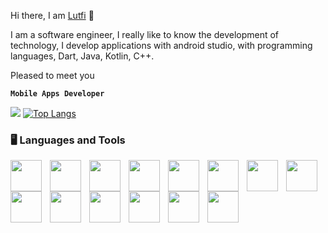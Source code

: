Hi there, I am [Lutfi]([https://www.yushi.dev/](https://www.instagram.com/lutfiseptian10/?hl=id)) 👋

I am a software engineer, I really like to know the development of technology, I develop applications with android studio, with programming languages, Dart, Java, Kotlin, C++.

Pleased to meet you

**`Mobile Apps Developer`**

[![](https://github-readme-stats.vercel.app/api?username=lutfiseptian)](https://github.com/lutfiseptian)
[![Top Langs](https://github-readme-stats.vercel.app/api/top-langs/?username=lutfiseptian&layout=compact)](https://github.com/lutfiseptian)



### 🖥️ Languages and Tools
<img align="left" width="50" height="50" style="padding-right:10px" src="https://cdn.jsdelivr.net/gh/devicons/devicon/icons/dart/dart-original.svg">
<img align="left" width="50" height="50" style="padding-right:10px" src="https://cdn.jsdelivr.net/gh/devicons/devicon/icons/androidstudio/androidstudio-original.svg">
<img align="left" width="50" height="50" style="padding-right:10px" src="https://cdn.jsdelivr.net/gh/devicons/devicon/icons/java/java-original-wordmark.svg">
<img align="left" width="50" height="50" style="padding-right:10px" src="https://cdn.jsdelivr.net/gh/devicons/devicon/icons/github/github-original-wordmark.svg">
<img align="left" width="50" height="50" style="padding-right:10px" src="https://cdn.jsdelivr.net/gh/devicons/devicon/icons/git/git-original.svg">
<img align="left" width="50" height="50" style="padding-right:10px" src="https://cdn.jsdelivr.net/gh/devicons/devicon/icons/flutter/flutter-original.svg">

<img align="left" width="50" height="50" style="padding-right:10px" src="https://cdn.jsdelivr.net/gh/devicons/devicon/icons/kotlin/kotlin-original.svg">

<img align="left" width="50" height="50" style="padding-right:10px" src="https://cdn.jsdelivr.net/gh/devicons/devicon/icons/mysql/mysql-original.svg">

<img align="left" width="50" height="50" style="padding-right:10px" src="https://cdn.jsdelivr.net/gh/devicons/devicon/icons/android/android-original.svg">

<img align="left" width="50" height="50" style="padding-right:10px" src="https://cdn.jsdelivr.net/gh/devicons/devicon/icons/apple/apple-original.svg">

<img align="left" width="50" height="50" style="padding-right:10px" src="https://cdn.jsdelivr.net/gh/devicons/devicon/icons/gradle/gradle-plain.svg">

<img align="left" width="50" height="50" style="padding-right:10px" src="https://cdn.jsdelivr.net/gh/devicons/devicon/icons/windows8/windows8-original.svg">

<img align="left" width="50" height="50" style="padding-right:10px" src="https://cdn.jsdelivr.net/gh/devicons/devicon/icons/slack/slack-original.svg">

<img align="left" width="50" height="50" style="padding-right:10px" src="https://cdn.jsdelivr.net/gh/devicons/devicon/icons/jira/jira-original.svg">
